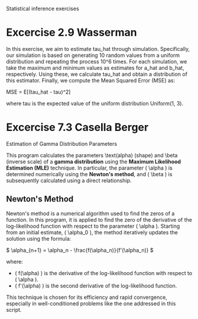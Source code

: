 Statistical inference exercises

# Excercise 2.9 Wasserman

In this exercise, we aim to estimate tau_hat through simulation. Specifically, our simulation is based on generating 10 random values from a uniform distribution and repeating the process 10^6 times. For each simulation, we take the maximum and minimum values as estimates for a_hat and b_hat, respectively. Using these, we calculate tau_hat and obtain a distribution of this estimator. Finally, we compute the Mean Squared Error (MSE) as:

MSE = E[(tau_hat - tau)^2]

where tau is the expected value of the uniform distribution Uniform(1, 3).


# Excercise 7.3 Casella Berger

Estimation of Gamma Distribution Parameters

This program calculates the parameters  \text(alpha) (shape) and \beta (inverse scale) of a **gamma distribution** using the **Maximum Likelihood Estimation (MLE)** technique. 
In particular, the parameter \( \alpha \) is determined numerically using the **Newton's method**, and \( \beta \) is subsequently calculated using a direct relationship.

## Newton's Method

Newton's method is a numerical algorithm used to find the zeros of a function. In this program, it is applied to find the zero of the derivative of the log-likelihood function with respect to the parameter \( \alpha \). 
Starting from an initial estimate, \( \alpha_0 \), the method iteratively updates the solution using the formula:

$ \alpha_{n+1} = \alpha_n - \frac{f(\alpha_n)}{f'(\alpha_n)} $

where:
- \( f(\alpha) \) is the derivative of the log-likelihood function with respect to \( \alpha \).
- \( f'(\alpha) \) is the second derivative of the log-likelihood function.

This technique is chosen for its efficiency and rapid convergence, especially in well-conditioned problems like the one addressed in this script.
